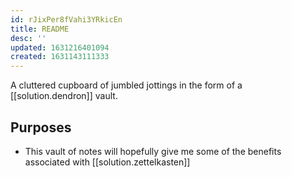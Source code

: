 ```yaml
---
id: rJixPer8fVahi3YRkicEn
title: README
desc: ''
updated: 1631216401094
created: 1631143111333
---
```


A cluttered cupboard of jumbled jottings in the form of a [[solution.dendron]] vault.

## Purposes

- This vault of notes will hopefully give me some of the benefits associated with [[solution.zettelkasten]]
